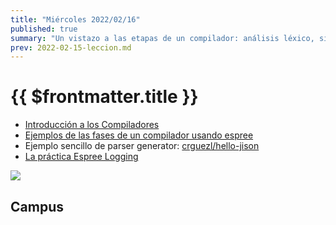 ```yaml
---
title: "Miércoles 2022/02/16"
published: true
summary: "Un vistazo a las etapas de un compilador: análisis léxico, sintáctico, análisis dependiente del contexto, transformaciones árbol y generación de código"
prev: 2022-02-15-leccion.md
---
```


# {{ $frontmatter.title }}

* [Introducción a los Compiladores](https://docs.google.com/presentation/d/1N8h99dXzud9HzH8XY6QCZSmATCAWXtZebuqRTiy8qMU/edit?usp=sharing)
* [Ejemplos de las fases de un compilador usando espree](/temas/introduccion-a-pl/esprima.html#repl-example)
* Ejemplo sencillo de parser generator: [crguezl/hello-jison](https://github.com/crguezl/hello-jison)
* [La práctica Espree Logging](/practicas/esprima-logging.html)

<img src="/images/Translation-of-a-statement.jpeg"/>

## Campus

<campus-virtual></campus-virtual>

